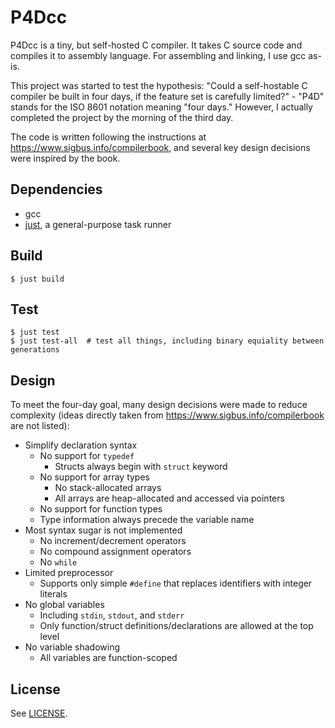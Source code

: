 # P4Dcc

P4Dcc is a tiny, but self-hosted C compiler. It takes C source code and compiles it to assembly language. For assembling and linking, I use gcc as-is.

This project was started to test the hypothesis: "Could a self-hostable C compiler be built in four days, if the feature set is carefully limited?" - "P4D" stands for the ISO 8601 notation meaning "four days." However, I actually completed the project by the morning of the third day.

The code is written following the instructions at https://www.sigbus.info/compilerbook, and several key design decisions were inspired by the book.


## Dependencies

* gcc
* [just](https://github.com/casey/just), a general-purpose task runner


## Build

```
$ just build
```


## Test

```
$ just test
$ just test-all  # test all things, including binary equiality between generations
```


## Design

To meet the four-day goal, many design decisions were made to reduce complexity (ideas directly taken from https://www.sigbus.info/compilerbook are not listed):

* Simplify declaration syntax
    * No support for `typedef`
        * Structs always begin with `struct` keyword
    * No support for array types
        * No stack-allocated arrays
        * All arrays are heap-allocated and accessed via pointers
    * No support for function types
    * Type information always precede the variable name
* Most syntax sugar is not implemented
    * No increment/decrement operators
    * No compound assignment operators
    * No `while`
* Limited preprocessor
    * Supports only simple `#define` that replaces identifiers with integer literals
* No global variables
    * Including `stdin`, `stdout`, and `stderr`
    * Only function/struct definitions/declarations are allowed at the top level
* No variable shadowing
    * All variables are function-scoped


## License

See [LICENSE](./LICENSE).
